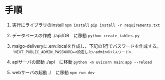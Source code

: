 # 手順

1. 実行にライブラリのinstall
`npm install`
`pip install -r requirements.txt`

2. データベースの作成
./api/DB　に移動
`python create_tables.py`

3. maigo-deliveryに.env.localを作成し、下記の1行でパスワードを作成する。
`'NEXT_PUBLIC_ADMIN_PASSWORD=<設定したいadminのパスワード>`

4. apiサーバの起動
./api　に移動
`python -m uvicorn main:app --reload`

5. webサーバの起動
./　に移動
`npm run dev`